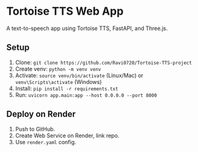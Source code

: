 # Tortoise TTS Web App
A text-to-speech app using Tortoise TTS, FastAPI, and Three.js.

## Setup
1. Clone: `git clone https://github.com/Ravi0720/Tortoise-TTS-project`
2. Create venv: `python -m venv venv`
3. Activate: `source venv/bin/activate` (Linux/Mac) or `venv\Scripts\activate` (Windows)
4. Install: `pip install -r requirements.txt`
5. Run: `uvicorn app.main:app --host 0.0.0.0 --port 8000`

## Deploy on Render
1. Push to GitHub.
2. Create Web Service on Render, link repo.
3. Use `render.yaml` config.

